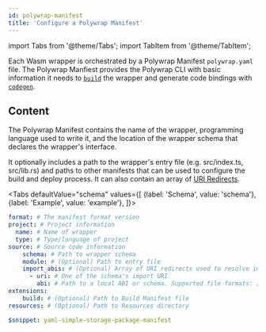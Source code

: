 ```yaml
---
id: polywrap-manifest
title: 'Configure a Polywrap Manifest'
---
```


import Tabs from '@theme/Tabs';
import TabItem from '@theme/TabItem';

Each Wasm wrapper is orchestrated by a Polywrap Manifest `polywrap.yaml` file. 
The Polywrap Manfiest provides the Polywrap CLI with basic information it needs to [`build`](https://github.com/polywrap/cli/tree/origin-dev/packages/cli#build--b) the wrapper
and generate code bindings with [`codegen`](https://github.com/polywrap/cli/tree/origin-dev/packages/cli#codegen--g).

## Content

The Polywrap Manifest contains the name of the wrapper, programming language used to write it, 
and the location of the wrapper schema that declares the wrapper's interface. 

It optionally includes a path to the wrapper's entry file (e.g. src/index.ts, src/lib.rs)
and paths to other manifests that can be used to configure the build and deploy process.
It can also contain an array of [URI Redirects](/tutorials/understanding-uri-redirects).

<Tabs
defaultValue="schema"
values={[
{label: 'Schema', value: 'schema'},
{label: 'Example', value: 'example'},
]}>
<TabItem value="schema">

```yaml
format: # The manifest format version
project: # Project information
  name: # Name of wrapper
  type: # Type/language of project
source: # Source code information
    schema: # Path to wrapper schema
    module: # (Optional) Path to entry file
    import_abis: # (Optional) Array of URI redirects used to resolve imports in the schema
      - uri: # One of the schema's import URI
        abi: # Path to a local ABI or schema. Supported file formats: [*.graphql, *.info, *.json, *.yaml]
extensions:
    build: # (Optional) Path to Build Manifest file
resources: # (Optional) Path to Resources directory
```

</TabItem>
<TabItem value="example">

```yaml
$snippet: yaml-simple-storage-package-manifest
```
</TabItem>
</Tabs>